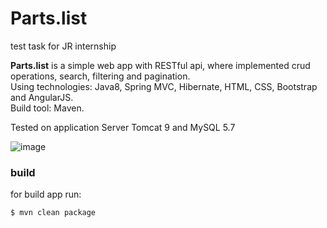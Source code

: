 # Parts.list
test task for JR internship

**Parts.list** is a simple web app with RESTful api, where implemented crud operations, search, filtering and pagination.<br>
Using technologies: Java8, Spring MVC, Hibernate, HTML, CSS, Bootstrap and AngularJS.<br>
Build tool: Maven.


Tested on application Server Tomcat 9 and MySQL 5.7

![image](https://user-images.githubusercontent.com/24511153/48093292-05dcfe00-e220-11e8-89ef-4ba3391a6687.png)

### build
for build app run:
```
$ mvn clean package
```